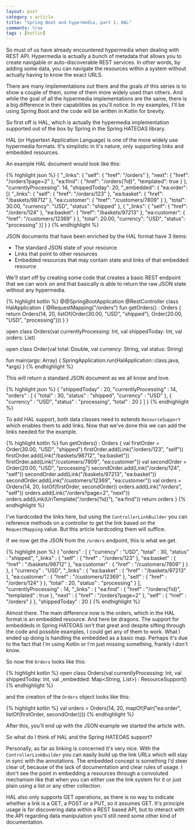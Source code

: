 ```yaml
---
layout: post
category : article
title: "Spring Boot and hypermedia, part 1: HAL"
comments: true
tags : [kotlin]
---
```


So must of us have already encountered hypermedia when dealing with REST API. Hypermedia is actually a bunch of metadata that allows you to create navigable or auto-discoverable REST services. In other words, by adding some data, you can navigate the resources within a system without actually having to know the exact URLS.

There are many implementations out there and the goals of this series is to show a couple of them, some of them more widely used than others. And while the goal of all the hypermedia implementations are the same, there is a big difference in their capabilities as you'll notice. In my examples, I'll be using Spring Boot and the code will be written in Kotlin for brevity.  

So first off is HAL, which is actually the hypermedia implementation supported out of the box by Spring in the Spring HATEOAS library. 

HAL (or Hypertext Application Language) is one of the more widely use hypermedia formats. It's simplistic in it's nature, only supporting links and embedded resources. 

An example HAL document would look like this:

{% highlight json %}
{
    "_links": {
        "self": { "href": "/orders" },
        "next": { "href": "/orders?page=2" },
        "ea:find": {
            "href": "/orders{?id}",
            "templated": true
        }
    },
    "currentlyProcessing": 14,
    "shippedToday": 20,
    "_embedded": {
        "ea:order": [{
            "_links": {
                "self": { "href": "/orders/123" },
                "ea:basket": { "href": "/baskets/98712" },
                "ea:customer": { "href": "/customers/7809" }
            },
            "total": 30.00,
            "currency": "USD",
            "status": "shipped"
        }, {
            "_links": {
                "self": { "href": "/orders/124" },
                "ea:basket": { "href": "/baskets/97213" },
                "ea:customer": { "href": "/customers/12369" }
            },
            "total": 20.00,
            "currency": "USD",
            "status": "processing"
        }]
    }
}
{% endhighlight %}

JSON documents that have been enriched by the HAL format have 3 items:
- The standard JSON state of your resource
- Links that point to other resources
- Embedded resources that may contain state and links of that embedded resource

We'll start off by creating some code that creates a basic REST endpoint that we can work on and that basically is able to return the raw JSON state without any hypermedia.

{% highlight kotlin %}
@@SpringBootApplication
@RestController
class HalApplication {
    @RequestMapping("/orders")
    fun getOrders() : Orders {
        return Orders(14, 20,
                listOf(Order(30.00, "USD", "shipped"), Order(20.00, "USD", "processing")))
    }
}

open class Orders(val currentlyProcessing: Int, val shippedToday: Int, val orders: List<Order>) 

open class Order(val total: Double, val currency: String, val status: String)

fun main(args: Array<String>) {
    SpringApplication.run(HalApplication::class.java, *args)
}
{% endhighlight %}

This will return a standard JSON document as we all know and love.

{% highlight json %}
{
   "shippedToday" : 20,
   "currentlyProcessing" : 14,
   "orders" : [
      {
         "total" : 30,
         "status" : "shipped",
         "currency" : "USD"
      },
      {
         "currency" : "USD",
         "status" : "processing",
         "total" : 20
      }
   ]
}
{% endhighlight %}

To add HAL support, both data classes need to extends `ResourceSupport` which enables them to add links. Now that we've done this we can add the links needed for the example. 

{% highlight kotlin %}
fun getOrders() : Orders {
	val firstOrder = Order(30.00, "USD", "shipped")
	firstOrder.add(Link("/orders/123", "self"))
	firstOrder.add(Link("/baskets/98712", "ea:basket"))
	firstOrder.add(Link("/customers/7809", "ea:customer"))
	val secondOrder = Order(20.00, "USD", "processing")
	secondOrder.add(Link("/orders/124", "self"))
	secondOrder.add(Link("/baskets/97213", "ea:basket"))
	secondOrder.add(Link("/customers/12369", "ea:customer"))
	val orders = Orders(14, 20,
			listOf(firstOrder, secondOrder))
	orders.add(Link("/orders", "self"))
	orders.add(Link("/orders?page=2", "next"))
	orders.add(Link(UriTemplate("/orders{?id}"), "ea:find"))
	return orders
}
{% endhighlight %}

I've hardcoded the links here, but using the `ControllerLinkBuilder` you can reference methods on a controller to get the link based on the `RequestMapping` value. But this article hardcoding them will suffice.

If we now get the JSON from the `/orders` endpoint, this is what we get.

{% highlight json %}
{
   "orders" : [
      {
         "currency" : "USD",
         "total" : 30,
         "status" : "shipped",
         "_links" : {
            "self" : {
               "href" : "/orders/123"
            },
            "ea:basket" : {
               "href" : "/baskets/98712"
            },
            "ea:customer" : {
               "href" : "/customers/7809"
            }
         }
      },
      {
         "currency" : "USD",
         "_links" : {
            "ea:basket" : {
               "href" : "/baskets/97213"
            },
            "ea:customer" : {
               "href" : "/customers/12369"
            },
            "self" : {
               "href" : "/orders/124"
            }
         },
         "total" : 20,
         "status" : "processing"
      }
   ],
   "currentlyProcessing" : 14,
   "_links" : {
      "ea:find" : {
         "href" : "/orders{?id}",
         "templated" : true
      },
      "next" : {
         "href" : "/orders?page=2"
      },
      "self" : {
         "href" : "/orders"
      }
   },
   "shippedToday" : 20
}
{% endhighlight %}

Almost there. The main difference now is the orders, which in the HAL format is an embedded resource. And here be dragons. The support for embeddeds in Spring HATEOAS isn't that great and despite sifting through the code and possible examples, I could get any of them to work. What I ended up doing is handling the embedded as a basic map. Perhaps it's due to the fact that I'm using Kotlin or I'm just missing something, frankly I don't know.

So now the `Orders` looks like this:

{% highlight kotlin %}
open class Orders(val currentlyProcessing: Int, val shippedToday: Int, val _embedded: Map<String, List<Any>>) : ResourceSupport()
{% endhighlight %}

and the creation of the `Orders` object looks like this:

{% highlight kotlin %}
val orders = Orders(14, 20, mapOf(Pair("ea:order", listOf(firstOrder, secondOrder))))
{% endhighlight %}

After this, you'll end up with the JSON example we started the article with. 

So what do I think of HAL and the Spring HATEOAS support? 

Personally, as far as linking is concerned it's very nice. With the `ControllerLinkBuilder` you can easily build up the link URLs which will stay in sync with the annotations. The embedded concept is something I'd steer clear of, because of the lack of documentation and clear rules of usage. I don't see the point in embedding a resources through a convoluted mechanism like that when you can either use the link system for it or just plain using a list or any other collection.

HAL also only supports GET operations, as there is no way to indicate whether a link is a GET, a POST or a PUT, so it assumes GET. It's principle usage is for discovering data within a REST based API, but to interact with the API regarding data manipulation you'll still need some other kind of documentation.